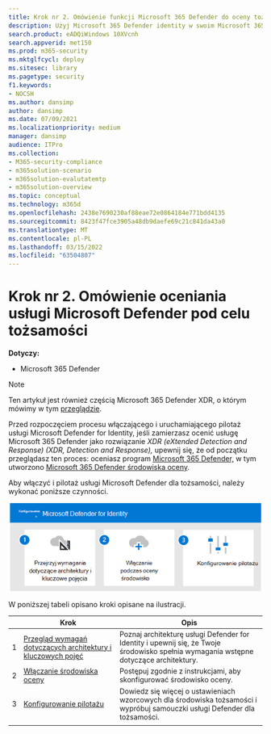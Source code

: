 ```yaml
---
title: Krok nr 2. Omówienie funkcji Microsoft 365 Defender do oceny tożsamości
description: Użyj Microsoft 365 Defender identity w swoim Microsoft 365 Defender XDR. Kroki oceny tożsamości dla Microsoft 365 Defender w tym wymagań, włączania lub aktywowania evalu oraz skonfigurowania pilotażu lub testu.
search.product: eADQiWindows 10XVcnh
search.appverid: met150
ms.prod: m365-security
ms.mktglfcycl: deploy
ms.sitesec: library
ms.pagetype: security
f1.keywords:
- NOCSH
ms.author: dansimp
author: dansimp
ms.date: 07/09/2021
ms.localizationpriority: medium
manager: dansimp
audience: ITPro
ms.collection:
- M365-security-compliance
- m365solution-scenario
- m365solution-evalutatemtp
- m365solution-overview
ms.topic: conceptual
ms.technology: m365d
ms.openlocfilehash: 2438e7690230af88eae72e0864184e771bdd4135
ms.sourcegitcommit: 8423f47fce3905a48db9daefe69c21c841da43a0
ms.translationtype: MT
ms.contentlocale: pl-PL
ms.lasthandoff: 03/15/2022
ms.locfileid: "63504807"
---
```

# <a name="step-2-evaluate-microsoft-defender-for-identity-overview"></a>Krok nr 2. Omówienie oceniania usługi Microsoft Defender pod celu tożsamości


**Dotyczy:**
- Microsoft 365 Defender

> [!NOTE]
> Ten artykuł jest również częścią Microsoft 365 Defender XDR, o którym mówimy w tym [przeglądzie](eval-overview.md).

 Przed rozpoczęciem procesu włączającego i uruchamiającego pilotaż usługi Microsoft Defender for Identity, jeśli zamierzasz ocenić usługę Microsoft 365 Defender jako rozwiązanie *XDR (eXtended Detection and Response) (XDR, Detection and Response),* upewnij się, że od początku przeglądasz ten proces: oceniasz program [Microsoft 365 Defender,](eval-overview.md) w tym utworzono [ Microsoft 365 Defender środowiska oceny](eval-create-eval-environment.md).
<br>

Aby włączyć i pilotaż usługi Microsoft Defender dla tożsamości, należy wykonać poniższe czynności.

![Procedura dodawania usługi Microsoft Defender dla tożsamości do środowiska oceny usługi Defender.](../../media/defender/m365-defender-identity-eval-steps.png)

W poniższej tabeli opisano kroki opisane na ilustracji.

| |Krok  |Opis  |
|---------|---------|---------|
|1|[Przegląd wymagań dotyczących architektury i kluczowych pojęć](eval-defender-identity-architecture.md)    | Poznaj architekturę usługi Defender for Identity i upewnij się, że Twoje środowisko spełnia wymagania wstępne dotyczące architektury.       |
|2|[Włączanie środowiska oceny](eval-defender-identity-enable-eval.md)     |   Postępuj zgodnie z instrukcjami, aby skonfigurować środowisko oceny.      |
|3|[Konfigurowanie pilotażu](eval-defender-identity-pilot.md)     |   Dowiedz się więcej o ustawieniach wzorcowych dla środowiska tożsamości i wypróbuj samouczki usługi Defender dla tożsamości.     |
||||

